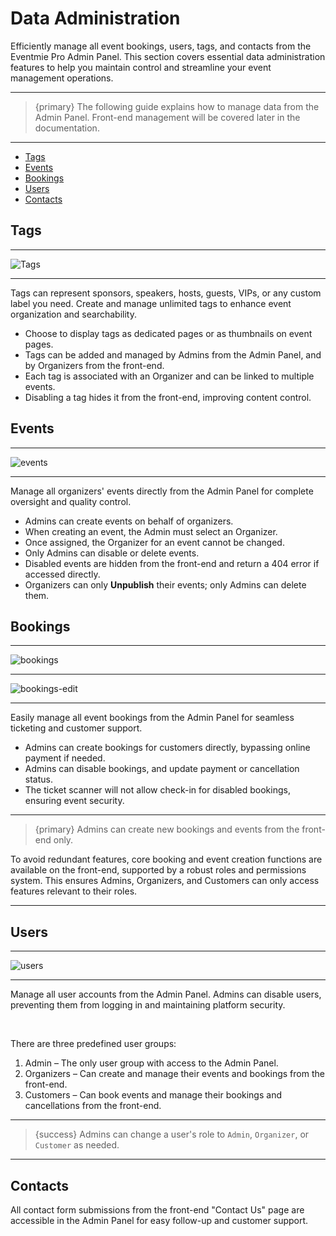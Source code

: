 # Data Administration

Efficiently manage all event bookings, users, tags, and contacts from the Eventmie Pro Admin Panel. This section covers essential data administration features to help you maintain control and streamline your event management operations.

---

>{primary} The following guide explains how to manage data from the Admin Panel. Front-end management will be covered later in the documentation.

---

- [Tags](#tags)
- [Events](#events)
- [Bookings](#bookings)
- [Users](#users)
- [Contacts](#contacts)


<a name="tags"></a>
## Tags

---

![Tags](/images/v3/How-to-edit-tags-image-7.webp "Tags")

---

Tags can represent sponsors, speakers, hosts, guests, VIPs, or any custom label you need. Create and manage unlimited tags to enhance event organization and searchability.

- Choose to display tags as dedicated pages or as thumbnails on event pages.
- Tags can be added and managed by Admins from the Admin Panel, and by Organizers from the front-end.
- Each tag is associated with an Organizer and can be linked to multiple events.
- Disabling a tag hides it from the front-end, improving content control.


<a name="events"></a>
## Events

---

![events](/images/v3/How-to-edit-events-in-EP-Image-8.webp "events")

---

Manage all organizers' events directly from the Admin Panel for complete oversight and quality control.

- Admins can create events on behalf of organizers.
- When creating an event, the Admin must select an Organizer.
- Once assigned, the Organizer for an event cannot be changed.
- Only Admins can disable or delete events.
- Disabled events are hidden from the front-end and return a 404 error if accessed directly.
- Organizers can only **Unpublish** their events; only Admins can delete them.




<a name="bookings"></a>
## Bookings

---

![bookings](/images/v3/How-to-check-bookings-event-image-9.webp "bookings")

---

![bookings-edit](/images/v3/How-to-edit-bookings-image-10.webp "bookings-edit")

---

Easily manage all event bookings from the Admin Panel for seamless ticketing and customer support.

- Admins can create bookings for customers directly, bypassing online payment if needed.
- Admins can disable bookings, and update payment or cancellation status.
- The ticket scanner will not allow check-in for disabled bookings, ensuring event security.


---

>{primary} Admins can create new bookings and events from the front-end only. 

To avoid redundant features, core booking and event creation functions are available on the front-end, supported by a robust roles and permissions system. This ensures Admins, Organizers, and Customers can only access features relevant to their roles.

---


<a name="users"></a>
## Users

---

![users](/images/v3/How-to-find-users-EP-image-11.webp "users")

---

Manage all user accounts from the Admin Panel. Admins can disable users, preventing them from logging in and maintaining platform security.

<br>

There are three predefined user groups:

1. Admin – The only user group with access to the Admin Panel.
2. Organizers – Can create and manage their events and bookings from the front-end.
3. Customers – Can book events and manage their bookings and cancellations from the front-end.

---

> {success} Admins can change a user's role to `Admin`, `Organizer`, or `Customer` as needed.

---


<a name="contacts"></a>
## Contacts

All contact form submissions from the front-end "Contact Us" page are accessible in the Admin Panel for easy follow-up and customer support.